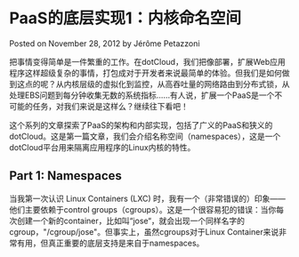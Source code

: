 # PaaS的底层实现1：内核命名空间
Posted on November 28, 2012 by Jérôme Petazzoni

把事情变得简单是一件繁重的工作。在dotCloud，我们把像部署，扩展Web应用程序这样超级复杂的事情，打包成对于开发者来说最简单的体验。但我们是如何做到这点的呢？从内核层级的虚拟化到监控，从高吞吐量的网络路由到分布式锁，从处理EBS问题到每分钟收集无数的系统指标……有人说，扩展一个PaaS是一个不可能的任务，对我们来说是这样么？继续往下看吧！

这个系列的文章探索了PaaS的架构和内部实现，包括了广义的PaaS和狭义的dotCloud。这是第一篇文章，我们会介绍名称空间（namespaces），这是一个dotCloud平台用来隔离应用程序的Linux内核的特性。

## Part 1: Namespaces

当我第一次认识 Linux Containers (LXC) 时，我有一个（非常错误的）印象——他们主要依赖于control groups（cgroups）。这是一个很容易犯的错误：当你每次创建一个新的container，比如叫“jose“，就会出现一个同样名字的cgroup，"/cgroup/jose"。但事实上，虽然cgroups对于Linux Container来说非常有用，但真正重要的底层支持是来自于namespaces。
